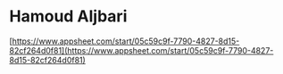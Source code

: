 # Hamoud Aljbari

[https://www.appsheet.com/start/05c59c9f-7790-4827-8d15-82cf264d0f81](https://www.appsheet.com/start/05c59c9f-7790-4827-8d15-82cf264d0f81)
